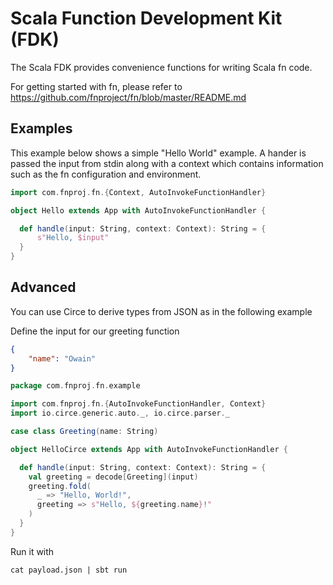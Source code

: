 # Scala Function Development Kit (FDK)

The Scala FDK provides convenience functions for writing Scala fn code.

For getting started with fn, please refer to https://github.com/fnproject/fn/blob/master/README.md

## Examples

This example below shows a simple "Hello World" example. A hander is passed the input from stdin along with a context
which contains information such as the fn configuration and environment.

```scala
import com.fnproj.fn.{Context, AutoInvokeFunctionHandler}

object Hello extends App with AutoInvokeFunctionHandler {

  def handle(input: String, context: Context): String = {
      s"Hello, $input"
  }
}
```

## Advanced

You can use Circe to derive types from JSON as in the following example

Define the input for our greeting function

```json
{
    "name": "Owain"
}
```

```scala
package com.fnproj.fn.example

import com.fnproj.fn.{AutoInvokeFunctionHandler, Context}
import io.circe.generic.auto._, io.circe.parser._

case class Greeting(name: String)

object HelloCirce extends App with AutoInvokeFunctionHandler {

  def handle(input: String, context: Context): String = {
    val greeting = decode[Greeting](input)
    greeting.fold(
      _ => "Hello, World!",
      greeting => s"Hello, ${greeting.name}!"
    )
  }
}
```

Run it with

```
cat payload.json | sbt run
```